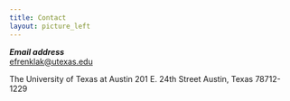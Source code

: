 ```yaml
---
title: Contact
layout: picture_left
---
```


_**Email address**_<br>
efrenklak@utexas.edu

The University of Texas at Austin
201 E. 24th Street
Austin, Texas 78712-1229
